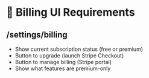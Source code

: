# 🎨 Billing UI Requirements

## /settings/billing

- Show current subscription status (free or premium)
- Button to upgrade (launch Stripe Checkout)
- Button to manage billing (Stripe portal)
- Show what features are premium-only
